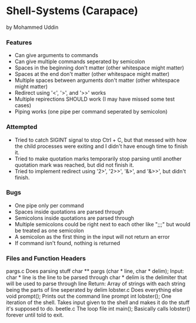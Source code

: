 # Shell-Systems (Carapace)
by Mohammed Uddin

### Features
  * Can give arguments to commands
  * Can give multiple commands seperated by semicolon
  * Spaces in the beginning don't matter (other whitespace might matter)
  * Spaces at the end don't matter (other whitespace might matter)
  * Multiple spaces between arguments don't matter (other whitespace might matter)
  * Redirect using '<', '>', and '>>' works
  * Multiple repirections SHOULD work (I may have missed some test cases)
  * Piping works (one pipe per command seperated by semicolon)

### Attempted
  * Tried to catch SIGINT signal to stop Ctrl + C, but that messed with how the child processes were exiting and I didn't have enough time to finish it.
  * Tried to make quotation marks temporarily stop parsing until another quotation mark was reached, but did not finish it.
  * Tried to implement redirect using '2>', '2>>', '&>', and '&>>', but didn't finish.

### Bugs
  * One pipe only per command
  * Spaces inside quotations are parsed through
  * Semicolons inside quotations are parsed through
  * Multiple semicolons could be right next to each other like ";;;" but would be treated as one semicolon
  * A semicolon as the first thing in the input will not return an error
  * If command isn't found, nothing is returned

### Files and Function Headers
pargs.c
  Does parsing stuff
  char ** pargs (char * line, char * delim);
    Input:
      char * line is the line to be parsed through
      char * delim is the delimiter that will be used to parse through line
    Return:
      Array of strings with each string being the parts of line seperated by delim
lobster.c
  Does everything else
  void prompt();
    Prints out the command line prompt
  int lobster();
    One iteration of the shell. Takes input given to the shell and makes it do the stuff it's supposed to do.
beetle.c
  The loop file
    int main();
      Basically calls lobster() forever until told to exit.
    
